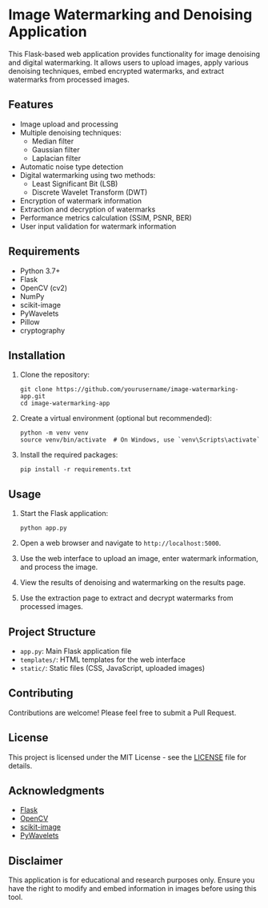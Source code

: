 # Image Watermarking and Denoising Application

This Flask-based web application provides functionality for image denoising and digital watermarking. It allows users to upload images, apply various denoising techniques, embed encrypted watermarks, and extract watermarks from processed images.

## Features

- Image upload and processing
- Multiple denoising techniques:
  - Median filter
  - Gaussian filter
  - Laplacian filter
- Automatic noise type detection
- Digital watermarking using two methods:
  - Least Significant Bit (LSB)
  - Discrete Wavelet Transform (DWT)
- Encryption of watermark information
- Extraction and decryption of watermarks
- Performance metrics calculation (SSIM, PSNR, BER)
- User input validation for watermark information

## Requirements

- Python 3.7+
- Flask
- OpenCV (cv2)
- NumPy
- scikit-image
- PyWavelets
- Pillow
- cryptography

## Installation

1. Clone the repository:
   ```
   git clone https://github.com/yourusername/image-watermarking-app.git
   cd image-watermarking-app
   ```

2. Create a virtual environment (optional but recommended):
   ```
   python -m venv venv
   source venv/bin/activate  # On Windows, use `venv\Scripts\activate`
   ```

3. Install the required packages:
   ```
   pip install -r requirements.txt
   ```

## Usage

1. Start the Flask application:
   ```
   python app.py
   ```

2. Open a web browser and navigate to `http://localhost:5000`.

3. Use the web interface to upload an image, enter watermark information, and process the image.

4. View the results of denoising and watermarking on the results page.

5. Use the extraction page to extract and decrypt watermarks from processed images.

## Project Structure

- `app.py`: Main Flask application file
- `templates/`: HTML templates for the web interface
- `static/`: Static files (CSS, JavaScript, uploaded images)

## Contributing

Contributions are welcome! Please feel free to submit a Pull Request.

## License

This project is licensed under the MIT License - see the [LICENSE](LICENSE) file for details.

## Acknowledgments

- [Flask](https://flask.palletsprojects.com/)
- [OpenCV](https://opencv.org/)
- [scikit-image](https://scikit-image.org/)
- [PyWavelets](https://pywavelets.readthedocs.io/)

## Disclaimer

This application is for educational and research purposes only. Ensure you have the right to modify and embed information in images before using this tool.